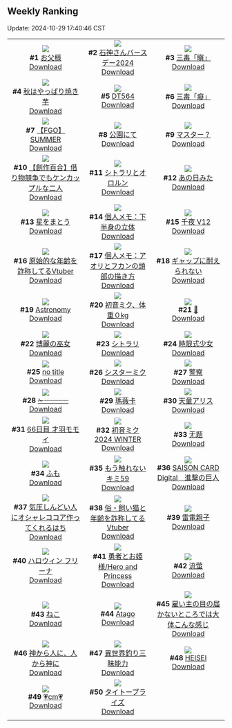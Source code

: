 ## Weekly Ranking
Update: 2024-10-29 17:40:46 CST

|      |      |      |
| :----: | :----: | :----: |
| ![](https://i.pixiv.re/c/240x480/img-master/img/2024/10/24/00/00/33/123614289_p0_master1200.jpg)<br>**#1** [お父様](https://www.pixiv.net/artworks/123614289)<br>[Download](https://i.pixiv.re/img-original/img/2024/10/24/00/00/33/123614289_p0.jpg) | ![](https://i.pixiv.re/c/240x480/img-master/img/2024/10/24/00/00/42/123614325_p0_master1200.jpg)<br>**#2** [石神さんバースデー2024](https://www.pixiv.net/artworks/123614325)<br>[Download](https://i.pixiv.re/img-original/img/2024/10/24/00/00/42/123614325_p0.png) | ![](https://i.pixiv.re/c/240x480/img-master/img/2024/10/22/00/00/11/123556537_p0_master1200.jpg)<br>**#3** [三毒「瞋」](https://www.pixiv.net/artworks/123556537)<br>[Download](https://i.pixiv.re/img-original/img/2024/10/22/00/00/11/123556537_p0.png) |
| ![](https://i.pixiv.re/c/240x480/img-master/img/2024/10/22/20/05/02/123577236_p0_master1200.jpg)<br>**#4** [秋はやっぱり焼き芋](https://www.pixiv.net/artworks/123577236)<br>[Download](https://i.pixiv.re/img-original/img/2024/10/22/20/05/02/123577236_p0.jpg) | ![](https://i.pixiv.re/c/240x480/img-master/img/2024/10/22/00/00/45/123556665_p0_master1200.jpg)<br>**#5** [DT564](https://www.pixiv.net/artworks/123556665)<br>[Download](https://i.pixiv.re/img-original/img/2024/10/22/00/00/45/123556665_p0.jpg) | ![](https://i.pixiv.re/c/240x480/img-master/img/2024/10/24/00/00/01/123614176_p0_master1200.jpg)<br>**#6** [三毒「癡」](https://www.pixiv.net/artworks/123614176)<br>[Download](https://i.pixiv.re/img-original/img/2024/10/24/00/00/01/123614176_p0.png) |
| ![](https://i.pixiv.re/c/240x480/img-master/img/2024/10/24/09/03/51/123623079_p0_master1200.jpg)<br>**#7** [【FGO】SUMMER](https://www.pixiv.net/artworks/123623079)<br>[Download](https://i.pixiv.re/img-original/img/2024/10/24/09/03/51/123623079_p0.jpg) | ![](https://i.pixiv.re/c/240x480/img-master/img/2024/10/24/21/00/20/123636585_p0_master1200.jpg)<br>**#8** [公園にて](https://www.pixiv.net/artworks/123636585)<br>[Download](https://i.pixiv.re/img-original/img/2024/10/24/21/00/20/123636585_p0.jpg) | ![](https://i.pixiv.re/c/240x480/img-master/img/2024/10/22/23/46/29/123584608_p0_master1200.jpg)<br>**#9** [マスター？](https://www.pixiv.net/artworks/123584608)<br>[Download](https://i.pixiv.re/img-original/img/2024/10/22/23/46/29/123584608_p0.jpg) |
| ![](https://i.pixiv.re/c/240x480/img-master/img/2024/10/22/19/00/59/123575478_p0_master1200.jpg)<br>**#10** [【創作百合】借り物競争でもケンカップルな二人](https://www.pixiv.net/artworks/123575478)<br>[Download](https://i.pixiv.re/img-original/img/2024/10/22/19/00/59/123575478_p0.jpg) | ![](https://i.pixiv.re/c/240x480/img-master/img/2024/10/23/00/46/40/123586988_p0_master1200.jpg)<br>**#11** [シトラリとオロルン](https://www.pixiv.net/artworks/123586988)<br>[Download](https://i.pixiv.re/img-original/img/2024/10/23/00/46/40/123586988_p0.jpg) | ![](https://i.pixiv.re/c/240x480/img-master/img/2024/10/22/14/22/38/123569977_p0_master1200.jpg)<br>**#12** [あの日みた](https://www.pixiv.net/artworks/123569977)<br>[Download](https://i.pixiv.re/img-original/img/2024/10/22/14/22/38/123569977_p0.jpg) |
| ![](https://i.pixiv.re/c/240x480/img-master/img/2024/10/22/00/00/30/123556619_p0_master1200.jpg)<br>**#13** [星をまとう](https://www.pixiv.net/artworks/123556619)<br>[Download](https://i.pixiv.re/img-original/img/2024/10/22/00/00/30/123556619_p0.jpg) | ![](https://i.pixiv.re/c/240x480/img-master/img/2024/10/22/06/00/06/123562932_p0_master1200.jpg)<br>**#14** [個人メモ：下半身の立体](https://www.pixiv.net/artworks/123562932)<br>[Download](https://i.pixiv.re/img-original/img/2024/10/22/06/00/06/123562932_p0.jpg) | ![](https://i.pixiv.re/c/240x480/img-master/img/2024/10/22/00/11/19/123557276_p0_master1200.jpg)<br>**#15** [千夜 V12](https://www.pixiv.net/artworks/123557276)<br>[Download](https://i.pixiv.re/img-original/img/2024/10/22/00/11/19/123557276_p0.jpg) |
| ![](https://i.pixiv.re/c/240x480/img-master/img/2024/10/23/20/59/59/123607593_p0_master1200.jpg)<br>**#16** [原始的な年齢を詐称してるVtuber](https://www.pixiv.net/artworks/123607593)<br>[Download](https://i.pixiv.re/img-original/img/2024/10/23/20/59/59/123607593_p0.png) | ![](https://i.pixiv.re/c/240x480/img-master/img/2024/10/24/06/00/10/123620773_p0_master1200.jpg)<br>**#17** [個人メモ：アオリとフカンの頭部の描き方](https://www.pixiv.net/artworks/123620773)<br>[Download](https://i.pixiv.re/img-original/img/2024/10/24/06/00/10/123620773_p0.jpg) | ![](https://i.pixiv.re/c/240x480/img-master/img/2024/10/23/00/30/56/123586534_p0_master1200.jpg)<br>**#18** [ギャップに耐えられない](https://www.pixiv.net/artworks/123586534)<br>[Download](https://i.pixiv.re/img-original/img/2024/10/23/00/30/56/123586534_p0.png) |
| ![](https://i.pixiv.re/c/240x480/img-master/img/2024/10/24/22/21/54/123639311_p0_master1200.jpg)<br>**#19** [Astronomy](https://www.pixiv.net/artworks/123639311)<br>[Download](https://i.pixiv.re/img-original/img/2024/10/24/22/21/54/123639311_p0.jpg) | ![](https://i.pixiv.re/c/240x480/img-master/img/2024/10/23/21/28/07/123608594_p0_master1200.jpg)<br>**#20** [初音ミク、体重０kg](https://www.pixiv.net/artworks/123608594)<br>[Download](https://i.pixiv.re/img-original/img/2024/10/23/21/28/07/123608594_p0.jpg) | ![](https://i.pixiv.re/c/240x480/img-master/img/2024/10/22/13/58/27/123569566_p0_master1200.jpg)<br>**#21** [🦈](https://www.pixiv.net/artworks/123569566)<br>[Download](https://i.pixiv.re/img-original/img/2024/10/22/13/58/27/123569566_p0.jpg) |
| ![](https://i.pixiv.re/c/240x480/img-master/img/2024/10/22/14/02/34/123569658_p0_master1200.jpg)<br>**#22** [博麗の巫女](https://www.pixiv.net/artworks/123569658)<br>[Download](https://i.pixiv.re/img-original/img/2024/10/22/14/02/34/123569658_p0.jpg) | ![](https://i.pixiv.re/c/240x480/img-master/img/2024/10/22/00/02/24/123556842_p0_master1200.jpg)<br>**#23** [シトラリ](https://www.pixiv.net/artworks/123556842)<br>[Download](https://i.pixiv.re/img-original/img/2024/10/22/00/02/24/123556842_p0.jpg) | ![](https://i.pixiv.re/c/240x480/img-master/img/2024/10/22/00/00/04/123556511_p0_master1200.jpg)<br>**#24** [時限式少女](https://www.pixiv.net/artworks/123556511)<br>[Download](https://i.pixiv.re/img-original/img/2024/10/22/00/00/04/123556511_p0.jpg) |
| ![](https://i.pixiv.re/c/240x480/img-master/img/2024/10/22/22/20/04/123581671_p0_master1200.jpg)<br>**#25** [no title](https://www.pixiv.net/artworks/123581671)<br>[Download](https://i.pixiv.re/img-original/img/2024/10/22/22/20/04/123581671_p0.jpg) | ![](https://i.pixiv.re/c/240x480/img-master/img/2024/10/22/00/18/27/123557497_p0_master1200.jpg)<br>**#26** [シスターミク](https://www.pixiv.net/artworks/123557497)<br>[Download](https://i.pixiv.re/img-original/img/2024/10/22/00/18/27/123557497_p0.png) | ![](https://i.pixiv.re/c/240x480/img-master/img/2024/10/23/00/00/35/123585206_p0_master1200.jpg)<br>**#27** [警察](https://www.pixiv.net/artworks/123585206)<br>[Download](https://i.pixiv.re/img-original/img/2024/10/23/00/00/35/123585206_p0.png) |
| ![](https://i.pixiv.re/c/240x480/img-master/img/2024/10/22/20/56/51/123578705_p0_master1200.jpg)<br>**#28** [✁┈┈┈┈┈┈](https://www.pixiv.net/artworks/123578705)<br>[Download](https://i.pixiv.re/img-original/img/2024/10/22/20/56/51/123578705_p0.jpg) | ![](https://i.pixiv.re/c/240x480/img-master/img/2024/10/23/04/19/10/123590525_p0_master1200.jpg)<br>**#29** [瑪薇卡](https://www.pixiv.net/artworks/123590525)<br>[Download](https://i.pixiv.re/img-original/img/2024/10/23/04/19/10/123590525_p0.jpg) | ![](https://i.pixiv.re/c/240x480/img-master/img/2024/10/23/17/07/42/123601379_p0_master1200.jpg)<br>**#30** [天童アリス](https://www.pixiv.net/artworks/123601379)<br>[Download](https://i.pixiv.re/img-original/img/2024/10/23/17/07/42/123601379_p0.png) |
| ![](https://i.pixiv.re/c/240x480/img-master/img/2024/10/23/22/54/07/123611755_p0_master1200.jpg)<br>**#31** [66日目 才羽モモイ](https://www.pixiv.net/artworks/123611755)<br>[Download](https://i.pixiv.re/img-original/img/2024/10/23/22/54/07/123611755_p0.png) | ![](https://i.pixiv.re/c/240x480/img-master/img/2024/10/22/13/54/57/123569517_p0_master1200.jpg)<br>**#32** [初音ミク 2024 WINTER](https://www.pixiv.net/artworks/123569517)<br>[Download](https://i.pixiv.re/img-original/img/2024/10/22/13/54/57/123569517_p0.jpg) | ![](https://i.pixiv.re/c/240x480/img-master/img/2024/10/23/00/08/30/123585769_p0_master1200.jpg)<br>**#33** [无题](https://www.pixiv.net/artworks/123585769)<br>[Download](https://i.pixiv.re/img-original/img/2024/10/23/00/08/30/123585769_p0.png) |
| ![](https://i.pixiv.re/c/240x480/img-master/img/2024/10/23/00/37/16/123586730_p0_master1200.jpg)<br>**#34** [ふも](https://www.pixiv.net/artworks/123586730)<br>[Download](https://i.pixiv.re/img-original/img/2024/10/23/00/37/16/123586730_p0.jpg) | ![](https://i.pixiv.re/c/240x480/img-master/img/2024/10/23/18/09/34/123602891_p0_master1200.jpg)<br>**#35** [もう触れないキミ59](https://www.pixiv.net/artworks/123602891)<br>[Download](https://i.pixiv.re/img-original/img/2024/10/23/18/09/34/123602891_p0.jpg) | ![](https://i.pixiv.re/c/240x480/img-master/img/2024/10/22/14/19/52/123569937_p0_master1200.jpg)<br>**#36** [SAISON CARD Digital　進撃の巨人](https://www.pixiv.net/artworks/123569937)<br>[Download](https://i.pixiv.re/img-original/img/2024/10/22/14/19/52/123569937_p0.jpg) |
| ![](https://i.pixiv.re/c/240x480/img-master/img/2024/10/23/20/45/41/123607200_p0_master1200.jpg)<br>**#37** [気圧しんどい人にオシャレココア作ってくれるはち](https://www.pixiv.net/artworks/123607200)<br>[Download](https://i.pixiv.re/img-original/img/2024/10/23/20/45/41/123607200_p0.png) | ![](https://i.pixiv.re/c/240x480/img-master/img/2024/10/22/20/06/23/123577279_p0_master1200.jpg)<br>**#38** [俗・飼い猫と年齢を詐称してるVtuber](https://www.pixiv.net/artworks/123577279)<br>[Download](https://i.pixiv.re/img-original/img/2024/10/22/20/06/23/123577279_p0.png) | ![](https://i.pixiv.re/c/240x480/img-master/img/2024/10/22/14/20/59/123569956_p0_master1200.jpg)<br>**#39** [雷電親子](https://www.pixiv.net/artworks/123569956)<br>[Download](https://i.pixiv.re/img-original/img/2024/10/22/14/20/59/123569956_p0.png) |
| ![](https://i.pixiv.re/c/240x480/img-master/img/2024/10/24/00/00/22/123614256_p0_master1200.jpg)<br>**#40** [ハロウィン フリーナ](https://www.pixiv.net/artworks/123614256)<br>[Download](https://i.pixiv.re/img-original/img/2024/10/24/00/00/22/123614256_p0.jpg) | ![](https://i.pixiv.re/c/240x480/img-master/img/2024/10/23/22/20/12/123610457_p0_master1200.jpg)<br>**#41** [勇者とお姫様/Hero and Princess](https://www.pixiv.net/artworks/123610457)<br>[Download](https://i.pixiv.re/img-original/img/2024/10/23/22/20/12/123610457_p0.png) | ![](https://i.pixiv.re/c/240x480/img-master/img/2024/10/23/00/01/02/123585300_p0_master1200.jpg)<br>**#42** [流萤](https://www.pixiv.net/artworks/123585300)<br>[Download](https://i.pixiv.re/img-original/img/2024/10/23/00/01/02/123585300_p0.jpg) |
| ![](https://i.pixiv.re/c/240x480/img-master/img/2024/10/22/14/18/33/123569916_p0_master1200.jpg)<br>**#43** [ねこ](https://www.pixiv.net/artworks/123569916)<br>[Download](https://i.pixiv.re/img-original/img/2024/10/22/14/18/33/123569916_p0.jpg) | ![](https://i.pixiv.re/c/240x480/img-master/img/2024/10/23/14/11/45/123598415_p0_master1200.jpg)<br>**#44** [Atago](https://www.pixiv.net/artworks/123598415)<br>[Download](https://i.pixiv.re/img-original/img/2024/10/23/14/11/45/123598415_p0.png) | ![](https://i.pixiv.re/c/240x480/img-master/img/2024/10/24/17/55/01/123631219_p0_master1200.jpg)<br>**#45** [雇い主の目の届かないところでは大体こんな感じ](https://www.pixiv.net/artworks/123631219)<br>[Download](https://i.pixiv.re/img-original/img/2024/10/24/17/55/01/123631219_p0.jpg) |
| ![](https://i.pixiv.re/c/240x480/img-master/img/2024/10/24/20/12/53/123635104_master1200.jpg)<br>**#46** [神から人に、人から神に](https://www.pixiv.net/artworks/123635104)<br>[Download](https://www.pixiv.net/artworks/123635104) | ![](https://i.pixiv.re/c/240x480/img-master/img/2024/10/23/03/34/20/123590043_p0_master1200.jpg)<br>**#47** [異世界釣り三昧能力](https://www.pixiv.net/artworks/123590043)<br>[Download](https://i.pixiv.re/img-original/img/2024/10/23/03/34/20/123590043_p0.jpg) | ![](https://i.pixiv.re/c/240x480/img-master/img/2024/10/22/13/51/38/123569464_p0_master1200.jpg)<br>**#48** [HEISEI](https://www.pixiv.net/artworks/123569464)<br>[Download](https://i.pixiv.re/img-original/img/2024/10/22/13/51/38/123569464_p0.jpg) |
| ![](https://i.pixiv.re/c/240x480/img-master/img/2024/10/23/20/51/01/123607355_p0_master1200.jpg)<br>**#49** [💗cm💗](https://www.pixiv.net/artworks/123607355)<br>[Download](https://i.pixiv.re/img-original/img/2024/10/23/20/51/01/123607355_p0.png) | ![](https://i.pixiv.re/c/240x480/img-master/img/2024/10/22/14/21/54/123569968_p0_master1200.jpg)<br>**#50** [タイトープライズ](https://www.pixiv.net/artworks/123569968)<br>[Download](https://i.pixiv.re/img-original/img/2024/10/22/14/21/54/123569968_p0.jpg) |
|      |
